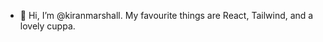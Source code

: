 - 👋 Hi, I’m @kiranmarshall. My favourite things are React, Tailwind, and a lovely cuppa. 

<!---
kiranmarshall/kiranmarshall is a ✨ special ✨ repository because its `README.md` (this file) appears on your GitHub profile.
You can click the Preview link to take a look at your changes.
--->
